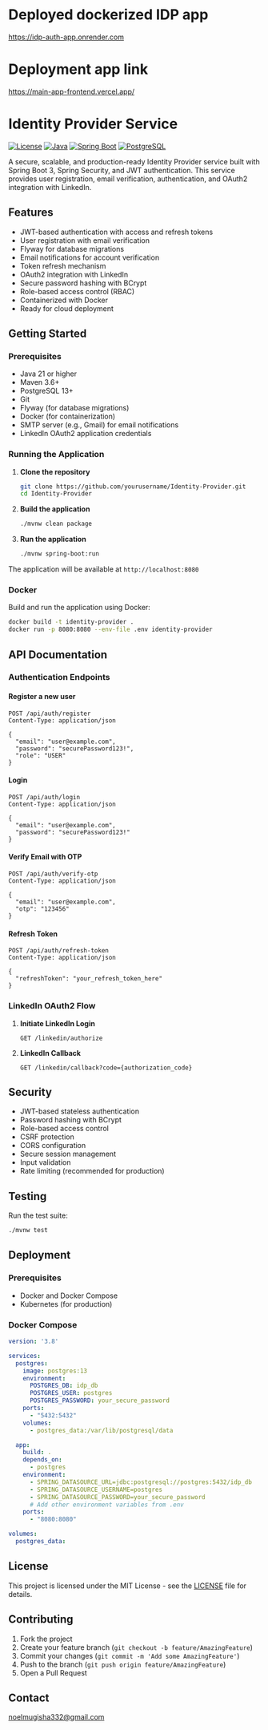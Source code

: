 # Deployed dockerized IDP app
https://idp-auth-app.onrender.com

# Deployment app link
https://main-app-frontend.vercel.app/


# Identity Provider Service

[![License](https://img.shields.io/badge/License-MIT-blue.svg)](LICENSE)
[![Java](https://img.shields.io/badge/Java-17%2B-orange.svg)](https://www.oracle.com/java/technologies/javase/jdk17-archive-downloads.html)
[![Spring Boot](https://img.shields.io/badge/Spring%20Boot-3.5.5-brightgreen.svg)](https://spring.io/projects/spring-boot)
[![PostgreSQL](https://img.shields.io/badge/PostgreSQL-13%2B-blue.svg)](https://www.postgresql.org/)

A secure, scalable, and production-ready Identity Provider service built with Spring Boot 3, Spring Security, and JWT authentication. This service provides user registration, email verification, authentication, and OAuth2 integration with LinkedIn.

## Features

- JWT-based authentication with access and refresh tokens
- User registration with email verification
- Flyway for database migrations
- Email notifications for account verification
- Token refresh mechanism
- OAuth2 integration with LinkedIn
- Secure password hashing with BCrypt
- Role-based access control (RBAC)
- Containerized with Docker
- Ready for cloud deployment

## Getting Started

### Prerequisites

- Java 21 or higher
- Maven 3.6+
- PostgreSQL 13+
- Git
- Flyway (for database migrations)
- Docker (for containerization)
- SMTP server (e.g., Gmail) for email notifications
- LinkedIn OAuth2 application credentials


### Running the Application

1. **Clone the repository**
   ```bash
   git clone https://github.com/yourusername/Identity-Provider.git
   cd Identity-Provider
   ```

2. **Build the application**
   ```bash
   ./mvnw clean package
   ```

3. **Run the application**
   ```bash
   ./mvnw spring-boot:run
   ```

The application will be available at `http://localhost:8080`

### Docker

Build and run the application using Docker:

```bash
docker build -t identity-provider .
docker run -p 8080:8080 --env-file .env identity-provider
```

## API Documentation

### Authentication Endpoints

#### Register a new user
```http
POST /api/auth/register
Content-Type: application/json

{
  "email": "user@example.com",
  "password": "securePassword123!",
  "role": "USER"
}
```

#### Login
```http
POST /api/auth/login
Content-Type: application/json

{
  "email": "user@example.com",
  "password": "securePassword123!"
}
```

#### Verify Email with OTP
```http
POST /api/auth/verify-otp
Content-Type: application/json

{
  "email": "user@example.com",
  "otp": "123456"
}
```

#### Refresh Token
```http
POST /api/auth/refresh-token
Content-Type: application/json

{
  "refreshToken": "your_refresh_token_here"
}
```

### LinkedIn OAuth2 Flow

1. **Initiate LinkedIn Login**
   ```
   GET /linkedin/authorize
   ```

2. **LinkedIn Callback**
   ```
   GET /linkedin/callback?code={authorization_code}
   ```

## Security

- JWT-based stateless authentication
- Password hashing with BCrypt
- Role-based access control
- CSRF protection
- CORS configuration
- Secure session management
- Input validation
- Rate limiting (recommended for production)

## Testing

Run the test suite:

```bash
./mvnw test
```

## Deployment

### Prerequisites

- Docker and Docker Compose
- Kubernetes (for production)

### Docker Compose

```yaml
version: '3.8'

services:
  postgres:
    image: postgres:13
    environment:
      POSTGRES_DB: idp_db
      POSTGRES_USER: postgres
      POSTGRES_PASSWORD: your_secure_password
    ports:
      - "5432:5432"
    volumes:
      - postgres_data:/var/lib/postgresql/data

  app:
    build: .
    depends_on:
      - postgres
    environment:
      - SPRING_DATASOURCE_URL=jdbc:postgresql://postgres:5432/idp_db
      - SPRING_DATASOURCE_USERNAME=postgres
      - SPRING_DATASOURCE_PASSWORD=your_secure_password
      # Add other environment variables from .env
    ports:
      - "8080:8080"

volumes:
  postgres_data:
```

## License

This project is licensed under the MIT License - see the [LICENSE](LICENSE) file for details.

## Contributing

1. Fork the project
2. Create your feature branch (`git checkout -b feature/AmazingFeature`)
3. Commit your changes (`git commit -m 'Add some AmazingFeature'`)
4. Push to the branch (`git push origin feature/AmazingFeature`)
5. Open a Pull Request

## Contact
noelmugisha332@gmail.com

